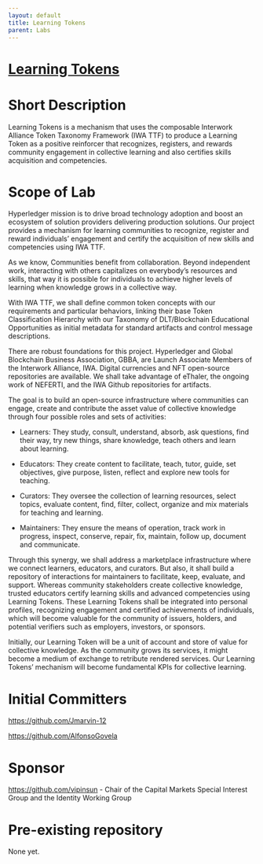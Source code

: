 ```yaml
---
layout: default
title: Learning Tokens
parent: Labs
---
```


# [Learning Tokens](https://github.com/hyperledger-labs/learning-tokens)

# Short Description
Learning Tokens is a mechanism that uses the composable Interwork Alliance Token Taxonomy Framework (IWA TTF) to produce a Learning Token as a positive reinforcer that recognizes, registers, and rewards community engagement in collective learning and also certifies skills acquisition and competencies. 

# Scope of Lab
Hyperledger mission is to drive broad technology adoption and boost an ecosystem of solution providers delivering production solutions. Our project provides a mechanism for learning communities to recognize, register and reward individuals’ engagement and certify the acquisition of new skills and competencies using IWA TTF.

As we know, Communities benefit from collaboration. Beyond independent work, interacting with others capitalizes on everybody’s resources and skills, that way it is possible for individuals to achieve higher levels of learning when knowledge grows in a collective way. 

With IWA TTF, we shall define common token concepts with our requirements and particular behaviors, linking their base Token Classification Hierarchy with our Taxonomy of DLT/Blockchain Educational Opportunities as initial metadata for standard artifacts and control message descriptions.

There are robust foundations for this project. Hyperledger and Global Blockchain Business Association, GBBA, are Launch Associate Members of the Interwork Alliance, IWA. Digital currencies and NFT open-source repositories are available. We shall take advantage of eThaler, the ongoing work of NEFERTI, and the IWA Github repositories for artifacts.

The goal is to build an open-source infrastructure where communities can engage, create and contribute the asset value of collective knowledge through four possible roles and sets of activities:

- Learners:
  They study, consult, understand, absorb, ask questions, find their way, try new things, share knowledge, teach others and learn about learning.
  
- Educators:
  They create content to facilitate, teach, tutor, guide, set objectives, give purpose, listen, reflect and explore new tools for teaching.
  
- Curators:
  They oversee the collection of learning resources, select topics, evaluate content, find, filter, collect, organize and mix materials for teaching and learning.
  
- Maintainers:
  They ensure the means of operation, track work in progress, inspect, conserve, repair, fix, maintain, follow up, document and communicate.

Through this synergy, we shall address a marketplace infrastructure where we connect learners, educators, and curators. But also, it shall build a repository of interactions for maintainers to facilitate, keep, evaluate, and support.
Whereas community stakeholders create collective knowledge, trusted educators certify learning skills and advanced competencies using Learning Tokens. These Learning Tokens shall be integrated into personal profiles, recognizing engagement and certified achievements of individuals, which will become valuable for the community of issuers, holders, and potential verifiers such as employers, investors, or sponsors.

Initially, our Learning Token will be a unit of account and store of value for collective knowledge. As the community grows its services, it might become a medium of exchange to retribute rendered services.
Our Learning Tokens’ mechanism will become fundamental KPIs for collective learning.

# Initial Committers
https://github.com/Jmarvin-12

https://github.com/AlfonsoGovela

# Sponsor
https://github.com/vipinsun - Chair of the Capital Markets Special Interest Group and the Identity Working Group

# Pre-existing repository
None yet.
